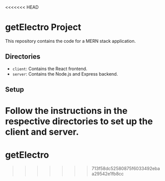 <<<<<<< HEAD
# getElectro Project

This repository contains the code for a MERN stack application.

## Directories

- `client`: Contains the React frontend.
- `server`: Contains the Node.js and Express backend.

## Setup

Follow the instructions in the respective directories to set up the client and server.
=======
# getElectro
>>>>>>> 713f58dc52580875f6033492ebaa29542e1fb8cc
